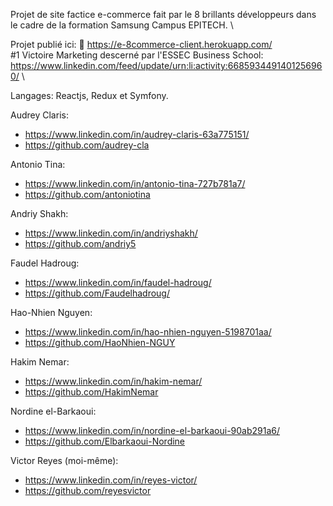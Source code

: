 Projet de site factice e-commerce fait par le 8 brillants développeurs dans le cadre de la formation Samsung Campus EPITECH. \

Projet publié ici: 🔗 https://e-8commerce-client.herokuapp.com/ \
#1 Victoire Marketing descerné par l'ESSEC Business School: https://www.linkedin.com/feed/update/urn:li:activity:6685934491401256960/ \

Langages: Reactjs, Redux et Symfony.

Audrey Claris:

- https://www.linkedin.com/in/audrey-claris-63a775151/
- https://github.com/audrey-cla

Antonio Tina:

- https://www.linkedin.com/in/antonio-tina-727b781a7/
- https://github.com/antoniotina

Andriy Shakh:

- https://www.linkedin.com/in/andriyshakh/
- https://github.com/andriy5

Faudel Hadroug:

- https://www.linkedin.com/in/faudel-hadroug/
- https://github.com/Faudelhadroug/

Hao-Nhien Nguyen:

- https://www.linkedin.com/in/hao-nhien-nguyen-5198701aa/
- https://github.com/HaoNhien-NGUY

Hakim Nemar:

- https://www.linkedin.com/in/hakim-nemar/
- https://github.com/HakimNemar

Nordine el-Barkaoui:

- https://www.linkedin.com/in/nordine-el-barkaoui-90ab291a6/
- https://github.com/Elbarkaoui-Nordine

Victor Reyes (moi-même):

- https://www.linkedin.com/in/reyes-victor/
- https://github.com/reyesvictor
